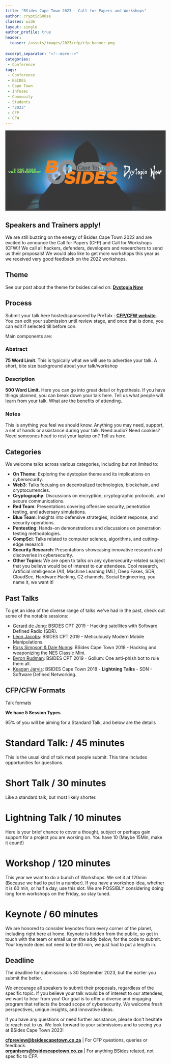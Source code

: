 ```yaml
---
title: "BSides Cape Town 2023 - Call for Papers and Workshops"
author: crypticG00se
classes: wide
layout: single
author_profile: true
header:
  teaser: /assets/images/2023/cfp/cfp_banner.png

excerpt_separator: "<!--more-->"
categories:
 - Conference
tags:
 - Conference
 - BSIDES
 - Cape Town
 - Infosec
 - Community
 - Students
 - "2023"
 - CFP
 - CFW
---
```


![Call for Papers and Workshops](/assets/images/2023/cfp/cfp_banner.png)

## Speakers and Trainers apply!

We are still buzzing on the energy of Bsides Cape Town 2022 and are excited to announce the Call for Papers (CFP) and Call for Workshops (CFW)! We call all hackers, defenders, developers and researchers to send us their proposals! We would also like to get more workshops this year as we received very good feedback on the 2022 workshops.

## Theme
See our post about the theme for bsides called on: **[Dystopia Now](https://bsidescapetown.co.za/conference/Theme-2023/)**

## Process
Submit your talk here hosted/sponsored by PreTalx : **[CFP/CFW website](https://pretalx.com/bsides-cape-town-2023/)**.
<br>
You can edit your submission until review stage, and once that is done, you can edit if selected till before con. 

Main components are: 

### Abstract
**75 Word Limit**. This is typically what we will use to advertise your talk. A short, bite size background about your talk/workshop

### Description
**500 Word Limit.** Here you can go into great detail or hypothesis. If you have things planned, you can break down your talk here. Tell us what people will learn from your talk. What are the benefits of attending. 

### Notes
This is anything you feel we should know. Anything you may need, support, a set of hands or assistance during your talk. Need audio? Need cookies? Need someones head to rest your laptop on? Tell us here. 

## Categories

We welcome talks across various categories, including but not limited to:

- **On Theme**: Exploring the dystopian theme and its implications on cybersecurity.
- **Web3**: Talks focusing on decentralized technologies, blockchain, and cryptocurrencies.
- **Cryptography**: Discussions on encryption, cryptographic protocols, and secure communications.
- **Red Team**: Presentations covering offensive security, penetration testing, and adversary simulations.
- **Blue Team**: Insights into defensive strategies, incident response, and security operations.
- **Pentesting**: Hands-on demonstrations and discussions on penetration testing methodologies.
- **CompSci**: Talks related to computer science, algorithms, and cutting-edge research.
- **Security Research**: Presentations showcasing innovative research and discoveries in cybersecurity.
- **Other Topics**: We are open to talks on any cybersecurity-related subject that you believe would be of interest to our attendees. Cool research, Artificial intelligence (AI), Machine Learning (ML), Deep Fakes, SDR, CloudSec, Hardware Hacking, C2 channels, Social Engineering, you name it, we want it!

## Past Talks

To get an idea of the diverse range of talks we've had in the past, check out some of the notable sessions:

- [Gerard de Jong](https://www.youtube.com/watch?v=gMwciWchH3Q): BSIDES CPT 2019 - Hacking satellites with Software Defined Radio (SDR).
- [Leon Jacobs](https://www.youtube.com/watch?v=_un-_C-Mfzo): BSIDES CPT 2019 - Meticulously Modern Mobile Manipulations.
- [Ross Simpson & Dale Nunns](https://www.youtube.com/watch?v=_jlnkUS9O6M&t): BSides Cape Town 2018 - Hacking and weaponizing the NES Classic Mini.
- [Byron Rudman](https://www.youtube.com/watch?v=IfsVwBeX-fI&t): BSIDES CPT 2019 - Gollum: One anti-phish bot to rule them all.
- [Keagan Jarvis](https://www.youtube.com/watch?v=e5ojSP0otc8): BSIDES Cape Town 2018 - **Lightning Talks** - SDN - Software Defined Networking.

## CFP/CFW Formats
Talk formats

**We have 5 Session Types**

95% of you will be aiming for a Standard Talk, and below are the details

# Standard Talk: / 45 minutes
This is the usual kind of talk most people submit. This time includes opportunities for questions.

# Short Talk / 30 minutes
Like a standard talk, but most likely shorter.

# Lightning Talk / 10 minutes
Here is your brief chance to cover a thought, subject or perhaps gain support for a project you are working on. You have 10 (Maybe 15Min, make it count!)

# Workshop / 120 minutes
This year we want to do a bunch of Workshops. We set it at 120min (Because we had to put in a number). If you have a workshop idea, whether it is 60 min, or half a day, use this slot. We are POSSIBLY considering doing long form workshops on the Friday, so stay tuned.

# Keynote / 60 minutes
We are honored to consider keynotes from every corner of the planet, including right here at home. Keynote is hidden from the public, so get in touch with the team or email us on the addy below, for the code to submit. Your keynote does not need to be 60 min, we just had to put a length in.

## Deadline
The deadline for submissions is 30 September 2023, but the earlier you submit the better.

We encourage all speakers to submit their proposals, regardless of the specific topic. If you believe your talk would be of interest to our attendees, we want to hear from you! Our goal is to offer a diverse and engaging program that reflects the broad scope of cybersecurity. We welcome fresh perspectives, unique insights, and innovative ideas.

If you have any questions or need further assistance, please don't hesitate to reach out to us. We look forward to your submissions and to seeing you at BSides Cape Town 2023!

**[cfpreview@bsidescapetown.co.za](mailto:cfpreview@bsidescapetown.co.za)** | For CFP questions, queries or feedback.
<br>
**[organisers@bsidescapetown.co.za](mailto:organisers@bsidescapetown.co.za)** | For anything BSides related, not specific to CFP.
